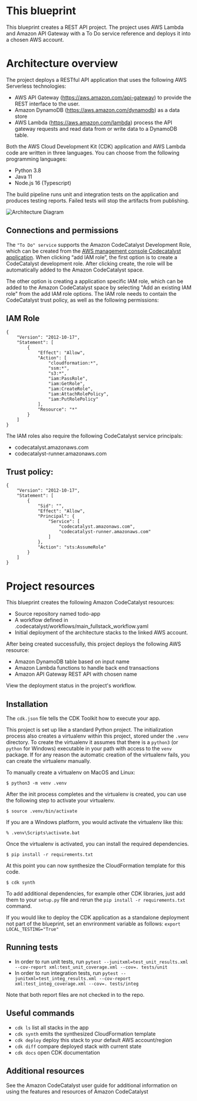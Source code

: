 # This blueprint
This blueprint creates a REST API project. The project uses AWS Lambda and Amazon API Gateway with a To Do service reference and deploys it into a chosen AWS account. 

# Architecture overview

The project deploys a RESTful API application that uses the following AWS Serverless technologies:

* AWS API Gateway (https://aws.amazon.com/api-gateway) to provide the REST interface to the user.
* Amazon DynamoDB (https://aws.amazon.com/dynamodb) as a data store
* AWS Lambda (https://aws.amazon.com/lambda) process the API gateway requests and read data from or write data to a DynamoDB table. 

Both the AWS Cloud Development Kit (CDK) application and AWS Lambda code are written in three languages. You can choose from the following programming languages:

* Python 3.8
* Java 11
* Node.js 16 (Typescript)

The build pipeline runs unit and integration tests on the application and produces testing reports. Failed tests will stop the artifacts from publishing.

![Architecture Diagram](https://deyn4asqcu6xj.cloudfront.net/serverless-todo-backend-arch.png) 

## Connections and permissions

The `"To Do" service` supports the Amazon CodeCatalyst Development Role, which can be created from the [AWS management console Codecatalyst application](https://us-west-2.console.aws.amazon.com/codecatalyst/home?region=us-west-2#/). When clicking “add IAM role”, the first option is to create a CodeCatalyst development role. After clicking create, the role will be automatically added to the Amazon CodeCatalyst space. 

The other option is creating a application specific IAM role, which can be added to the Amazon CodeCatalyst space by selecting "Add an existing IAM role" from the add IAM role options. The IAM role needs to contain the CodeCatalyst trust policy, as well as the following permissions:

## IAM Role

```
{
    "Version": "2012-10-17",
    "Statement": [
        {
            "Effect": "Allow",
            "Action": [
                "cloudformation:*",
                "ssm:*",
                "s3:*",
                "iam:PassRole",
                "iam:GetRole",
                "iam:CreateRole",
                "iam:AttachRolePolicy",
                "iam:PutRolePolicy"
            ],
            "Resource": "*"
        }
    ]
}
```

The IAM roles also require the following CodeCatalyst service principals:
*  codecatalyst.amazonaws.com
*  codecatalyst-runner.amazonaws.com

## Trust policy:

```
{
    "Version": "2012-10-17",
    "Statement": [
        {
            "Sid": "",
            "Effect": "Allow",
            "Principal": {
                "Service": [
                    "codecatalyst.amazonaws.com",
                    "codecatalyst-runner.amazonaws.com"
                ]
            },
            "Action": "sts:AssumeRole"
        }
    ]
}
```

# Project resources

This blueprint creates the following Amazon CodeCatalyst resources:

* Source repository named todo-app
* A workflow defined in .codecatalyst/workflows/main_fullstack_workflow.yaml
* Initial deployment of the architecture stacks to the linked AWS account.

After being created successfully, this project deploys the following AWS resource: 

* Amazon DynamoDB table based on input name
* Amazon Lambda functions to handle back end transactions
* Amazon API Gateway REST API with chosen name

View the deployment status in the project's workflow.

## Installation 

The `cdk.json` file tells the CDK Toolkit how to execute your app.

This project is set up like a standard Python project.  The initialization
process also creates a virtualenv within this project, stored under the `.venv`
directory.  To create the virtualenv it assumes that there is a `python3`
(or `python` for Windows) executable in your path with access to the `venv`
package. If for any reason the automatic creation of the virtualenv fails,
you can create the virtualenv manually.

To manually create a virtualenv on MacOS and Linux:

```
$ python3 -m venv .venv
```

After the init process completes and the virtualenv is created, you can use the following
step to activate your virtualenv.

```
$ source .venv/bin/activate
```

If you are a Windows platform, you would activate the virtualenv like this:

```
% .venv\Scripts\activate.bat
```

Once the virtualenv is activated, you can install the required dependencies.

```
$ pip install -r requirements.txt
```

At this point you can now synthesize the CloudFormation template for this code.

```
$ cdk synth
```

To add additional dependencies, for example other CDK libraries, just add
them to your `setup.py` file and rerun the `pip install -r requirements.txt`
command.

If you would like to deploy the CDK application as a standalone deployment not part of the blueprint, set an envrironment variable as follows:
`export LOCAL_TESTING="True"`

## Running tests

* In order to run unit tests, run `pytest --junitxml=test_unit_results.xml --cov-report xml:test_unit_coverage.xml --cov=. tests/unit`
* In order to run integration tests, run `pytest --junitxml=test_integ_results.xml --cov-report xml:test_integ_coverage.xml --cov=. tests/integ`

Note that both report files are not checked in to the repo.

## Useful commands

 * `cdk ls`          list all stacks in the app
 * `cdk synth`       emits the synthesized CloudFormation template
 * `cdk deploy`      deploy this stack to your default AWS account/region
 * `cdk diff`        compare deployed stack with current state
 * `cdk docs`        open CDK documentation

## Additional resources

See the Amazon CodeCatalyst user guide for additional information on using the features and resources of Amazon CodeCatalyst